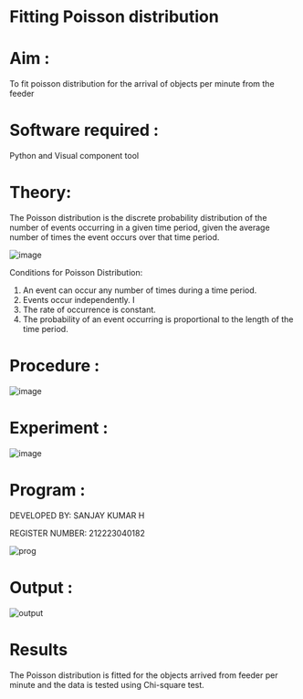# Fitting Poisson  distribution
# Aim : 

To fit poisson distribution for the arrival of objects per minute from the feeder

# Software required :  

Python and Visual component tool

# Theory:

The Poisson distribution is the discrete probability distribution of the number of events occurring in a given time period, given the average number of times the event occurs over that time period.

![image](https://user-images.githubusercontent.com/104613195/166248326-fd042076-8b0b-40c4-8b11-1d8e8fcb74db.png)

 Conditions for Poisson Distribution:

1. An event can occur any number of times during a time period.
2. Events occur independently. I
3. The rate of occurrence is constant.
4. The probability of an event occurring is proportional to the length of the time period. 
 
# Procedure :

![image](https://user-images.githubusercontent.com/104613195/166251988-d0c53205-6080-4f7b-ae4c-398178586637.png)

# Experiment :

![image](https://user-images.githubusercontent.com/103921593/230282876-f4a5afbf-cac1-4648-a1b0-c78840638a8e.png)

# Program :

DEVELOPED BY: SANJAY KUMAR H

REGISTER NUMBER: 212223040182

![prog](https://github.com/Sanjaykumar0924/Poisson_distribution/assets/144149258/d396d3c7-462a-44d4-9a2d-1c53fda1c8cf)


 

# Output : 

![output](https://github.com/Sanjaykumar0924/Poisson_distribution/assets/144149258/ea9f3062-7a3d-4504-aa9c-59170d8466a7)


# Results

The Poisson distribution is fitted for the objects arrived from feeder per minute and the data is tested using Chi-square test. 
 
